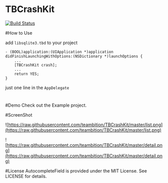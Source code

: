# TBCrashKit

[![Build Status](https://travis-ci.org/teambition/TBCrashKit.svg)](https://travis-ci.org/teambition/TBCrashKit)

#How to Use

add `libsqlite3.tbd` to your project
```
- (BOOL)application:(UIApplication *)application didFinishLaunchingWithOptions:(NSDictionary *)launchOptions {
    ...
    [TBCrashKit crash];
    ...
    return YES;
}

```

just one line in the `AppDelegate`

#

#Demo
Check out the Example project.

#ScreenShot

![https://raw.githubusercontent.com/teambition/TBCrashKit/master/list.png](https://raw.githubusercontent.com/teambition/TBCrashKit/master/list.png)

![https://raw.githubusercontent.com/teambition/TBCrashKit/master/detail.png](https://raw.githubusercontent.com/teambition/TBCrashKit/master/detail.png)


#License
AutocompleteField is provided under the MIT License. See LICENSE for details.
